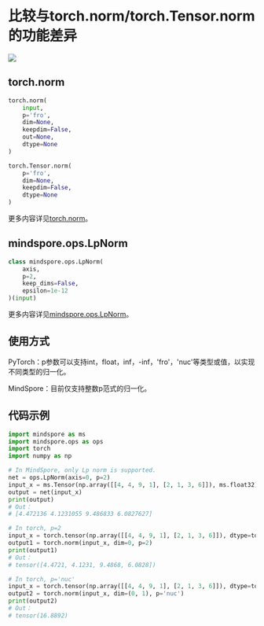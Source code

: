 # 比较与torch.norm/torch.Tensor.norm的功能差异

<a href="https://gitee.com/mindspore/docs/blob/master/docs/mindspore/source_zh_cn/note/api_mapping/pytorch_diff/LpNorm.md" target="_blank"><img src="https://mindspore-website.obs.cn-north-4.myhuaweicloud.com/website-images/master/resource/_static/logo_source.png"></a>

## torch.norm

```python
torch.norm(
    input,
    p='fro',
    dim=None,
    keepdim=False,
    out=None,
    dtype=None
)
```

```python
torch.Tensor.norm(
    p='fro',
    dim=None,
    keepdim=False,
    dtype=None
)
```

更多内容详见[torch.norm](https://pytorch.org/docs/1.5.0/torch.html#torch.norm)。

## mindspore.ops.LpNorm

```python
class mindspore.ops.LpNorm(
    axis,
    p=2,
    keep_dims=False,
    epsilon=1e-12
)(input)
```

更多内容详见[mindspore.ops.LpNorm](https://mindspore.cn/docs/zh-CN/master/api_python/ops/mindspore.ops.LpNorm.html#mindspore.ops.LpNorm)。

## 使用方式

PyTorch：p参数可以支持int，float，inf，-inf，'fro'，'nuc'等类型或值，以实现不同类型的归一化。

MindSpore：目前仅支持整数p范式的归一化。

## 代码示例

```python
import mindspore as ms
import mindspore.ops as ops
import torch
import numpy as np

# In MindSpore, only Lp norm is supported.
net = ops.LpNorm(axis=0, p=2)
input_x = ms.Tensor(np.array([[4, 4, 9, 1], [2, 1, 3, 6]]), ms.float32)
output = net(input_x)
print(output)
# Out：
# [4.472136 4.1231055 9.486833 6.0827627]

# In torch, p=2
input_x = torch.tensor(np.array([[4, 4, 9, 1], [2, 1, 3, 6]]), dtype=torch.float)
output1 = torch.norm(input_x, dim=0, p=2)
print(output1)
# Out：
# tensor([4.4721, 4.1231, 9.4868, 6.0828])

# In torch, p='nuc'
input_x = torch.tensor(np.array([[4, 4, 9, 1], [2, 1, 3, 6]]), dtype=torch.float)
output2 = torch.norm(input_x, dim=(0, 1), p='nuc')
print(output2)
# Out：
# tensor(16.8892)
```
